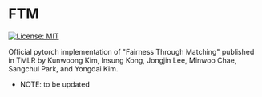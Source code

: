 # FTM

[![License: MIT](https://img.shields.io/badge/License-MIT-yellow.svg)](https://opensource.org/licenses/MIT)

Official pytorch implementation of "Fairness Through Matching" published in TMLR by Kunwoong Kim, Insung Kong, Jongjin Lee, Minwoo Chae, Sangchul Park, and Yongdai Kim.

- NOTE: to be updated
